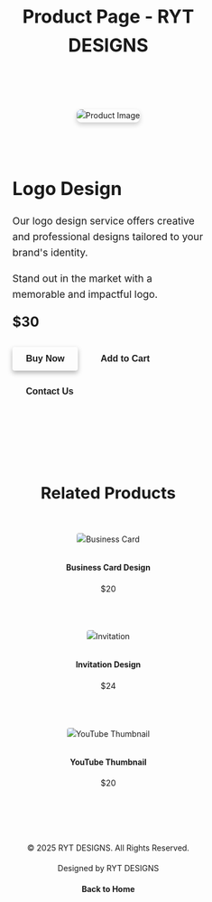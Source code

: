 <html lang="en">
<head>
  <meta charset="UTF-8" />
  <meta name="description" content="Product Page - RYT DESIGNS" />
  <meta name="viewport" content="width=device-width, initial-scale=1.0" />
  <title>Product Page - RYT DESIGNS</title>
  <style>
    /* Global Styles */
    * {
      margin: 0;
      padding: 0;
      box-sizing: border-box;
    }

    :root {
      --primary-bg: #ffffff;
      --secondary-bg: #f7f7f7;
      --header-footer-bg: #333333;
      --text-color: #000000;
      --inverse-text-color: #ffffff;
      --accent: #008080;
    }

    body {
      background-color: var(--primary-bg);
      color: var(--text-color);
      font-family: 'Segoe UI', Tahoma, Geneva, Verdana, sans-serif;
      line-height: 1.6;
    }

    a {
      color: var(--accent);
      text-decoration: none;
    }

    /* Header */
    header {
      background-color: var(--header-footer-bg);
      padding: 1rem;
      text-align: center;
      color: var(--inverse-text-color);
    }

    header h1 {
      font-size: 2rem;
    }

    /* Product Section */
    .product-container {
      max-width: 1200px;
      margin: 2rem auto;
      padding: 1rem;
      display: flex;
      flex-wrap: wrap;
      gap: 2rem;
    }

    .product-image {
      flex: 1 1 400px;
      text-align: center;
    }

    .product-image img {
      max-width: 100%;
      border-radius: 8px;
      box-shadow: 0 4px 8px rgba(0, 0, 0, 0.2);
      transition: transform 0.3s ease;
    }

    .product-image img:hover {
      transform: scale(1.05);
    }

    .product-details {
      flex: 2 1 600px;
      padding: 1rem;
    }

    .product-details h2 {
      font-size: 2rem;
      margin-bottom: 1rem;
    }

    .product-details p {
      margin-bottom: 1rem;
      font-size: 1.1rem;
    }

    .product-price {
      font-size: 1.5rem;
      font-weight: bold;
      color: var(--accent);
      margin-bottom: 1.5rem;
    }

    .product-actions {
      display: flex;
      gap: 1rem;
      flex-wrap: wrap;
    }

    .product-actions button {
      padding: 0.75rem 1.5rem;
      border: none;
      color: var(--inverse-text-color);
      font-size: 1rem;
      font-weight: bold;
      cursor: pointer;
      border-radius: 4px;
      transition: background-color 0.3s ease, transform 0.3s ease;
    }

    /* Standard Button Style (for Add to Cart and Contact Us) */
    .product-actions button:not(.buy-btn) {
      background-color: var(--accent);
    }
    
    .product-actions button:not(.buy-btn):hover {
      background-color: darkcyan;
    }

    /* Fancy Buy Now Button Style */
    .product-actions .buy-btn {
      background: linear-gradient(45deg, var(--accent), darkcyan);
      box-shadow: 0 4px 8px rgba(0,0,0,0.3);
    }
    
    .product-actions .buy-btn:hover {
      transform: translateY(-3px);
    }

    /* Related Products Section */
    .related-products {
      background-color: var(--secondary-bg);
      padding: 2rem;
    }

    .related-products h3 {
      text-align: center;
      margin-bottom: 2rem;
      font-size: 1.8rem;
    }

    .related-products-container {
      display: flex;
      flex-wrap: wrap;
      gap: 1rem;
      justify-content: center;
    }

    .related-product {
      background-color: var(--header-footer-bg);
      color: var(--inverse-text-color);
      padding: 1rem;
      border-radius: 8px;
      text-align: center;
      flex: 1 1 200px;
      transition: transform 0.3s ease;
    }

    .related-product:hover {
      transform: translateY(-5px);
    }

    .related-product img {
      max-width: 100%;
      border-radius: 4px;
      margin-bottom: 0.5rem;
    }

    .related-product h4 {
      margin-bottom: 0.5rem;
    }

    .related-product p {
      font-size: 0.9rem;
    }

    /* Footer */
    footer {
      background-color: var(--header-footer-bg);
      text-align: center;
      padding: 1rem;
      color: var(--inverse-text-color);
    }

    footer a {
      color: var(--accent);
      text-decoration: none;
      font-weight: bold;
    }

    footer a:hover {
      color: var(--inverse-text-color);
    }
  </style>
</head>
<body>
  <!-- Header -->
  <header>
    <h1>Product Page - RYT DESIGNS</h1>
  </header>

  <!-- Product Section -->
  <section class="product-container">
    <div class="product-image">
      <img src="website prototype/Logo 4 website.png" alt="Product Image" />
    </div>
    <div class="product-details">
      <h2>Logo Design</h2>
      <p>Our logo design service offers creative and professional designs tailored to your brand's identity.</p>
      <p>Stand out in the market with a memorable and impactful logo.</p>
      <div class="product-price">$30</div>
      <div class="product-actions">
        <button class="buy-btn" onclick="buyNow('Logo Design', 30)">Buy Now</button>
        <button onclick="addToCart('Logo Design', 30)">Add to Cart</button>
        <button onclick="window.location.href='#contact'">Contact Us</button>
      </div>
    </div>
  </section>

  <!-- Related Products -->
  <section class="related-products">
    <h3>Related Products</h3>
    <div class="related-products-container">
      <div class="related-product">
        <img src="website prototype/business card proto.jpg" alt="Business Card" />
        <h4>Business Card Design</h4>
        <p>$20</p>
      </div>
      <div class="related-product">
        <img src="website prototype/invitation 4 website.png" alt="Invitation" />
        <h4>Invitation Design</h4>
        <p>$24</p>
      </div>
      <div class="related-product">
        <img src="website prototype/youtube thumbnail 4 website.png" alt="YouTube Thumbnail" />
        <h4>YouTube Thumbnail</h4>
        <p>$20</p>
      </div>
    </div>
  </section>

  <!-- Footer -->
  <footer>
    <p>&copy; 2025 RYT DESIGNS. All Rights Reserved.</p>
    <p>Designed by RYT DESIGNS</p>
    <p><a href="index.html">Back to Home</a></p>
  </footer>

  <!-- JavaScript for Cart and Buy Now -->
  <script>
    let cart = [];

    function addToCart(name, price) {
      const existing = cart.find(item => item.name === name);
      if (existing) {
        existing.quantity += 1;
      } else {
        cart.push({ name: name, price: price, quantity: 1 });
      }
      alert(name + " has been added to your cart.");
      console.log(cart);
    }

    function buyNow(name, price) {
      // For demonstration purposes, this function simply alerts.
      // In a real-world application, it might redirect the user to a checkout page.
      alert("Proceeding to buy " + name + " for $" + price + ".");
    }
  </script>
</body>
</html>
